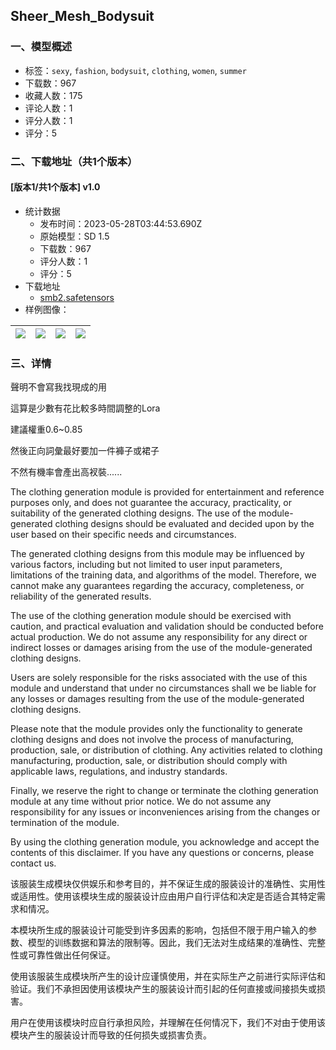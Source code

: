 ## Sheer_Mesh_Bodysuit
### 一、模型概述

- 标签：`sexy`, `fashion`, `bodysuit`, `clothing`, `women`, `summer`
- 下载数：967
- 收藏人数：175
- 评论人数：1
- 评分人数：1
- 评分：5

### 二、下载地址（共1个版本）

#### [版本1/共1个版本] v1.0

- 统计数据
  - 发布时间：2023-05-28T03:44:53.690Z
  - 原始模型：SD 1.5
  - 下载数：967
  - 评分人数：1
  - 评分：5
- 下载地址
  - [smb2.safetensors](https://civitai.com/api/download/models/83293)
- 样例图像：

| <img src="https://image.civitai.com/xG1nkqKTMzGDvpLrqFT7WA/82f0c0ee-776e-46d6-a42e-e92318676b37/width=450/939096.jpeg" /> | <img src="https://image.civitai.com/xG1nkqKTMzGDvpLrqFT7WA/cb7144e3-7c65-4340-a57c-5c59c5368572/width=450/939097.jpeg" /> | <img src="https://image.civitai.com/xG1nkqKTMzGDvpLrqFT7WA/d8faf6fa-549e-472b-926e-45de271d7af8/width=450/939098.jpeg" /> | <img src="https://image.civitai.com/xG1nkqKTMzGDvpLrqFT7WA/e830fe34-fda6-4727-a3cd-7166df91e695/width=450/939099.jpeg" /> |
| ---- | ---- | ---- | ---- |


### 三、详情
<p>聲明不會寫我找現成的用</p><p>這算是少數有花比較多時間調整的Lora</p><p>建議權重0.6~0.85</p><p>然後正向詞彙最好要加一件褲子或裙子</p><p>不然有機率會產出高衩裝......</p><p>The clothing generation module is provided for entertainment and reference purposes only, and does not guarantee the accuracy, practicality, or suitability of the generated clothing designs. The use of the module-generated clothing designs should be evaluated and decided upon by the user based on their specific needs and circumstances.</p><p>The generated clothing designs from this module may be influenced by various factors, including but not limited to user input parameters, limitations of the training data, and algorithms of the model. Therefore, we cannot make any guarantees regarding the accuracy, completeness, or reliability of the generated results.</p><p>The use of the clothing generation module should be exercised with caution, and practical evaluation and validation should be conducted before actual production. We do not assume any responsibility for any direct or indirect losses or damages arising from the use of the module-generated clothing designs.</p><p>Users are solely responsible for the risks associated with the use of this module and understand that under no circumstances shall we be liable for any losses or damages resulting from the use of the module-generated clothing designs.</p><p>Please note that the module provides only the functionality to generate clothing designs and does not involve the process of manufacturing, production, sale, or distribution of clothing. Any activities related to clothing manufacturing, production, sale, or distribution should comply with applicable laws, regulations, and industry standards.</p><p>Finally, we reserve the right to change or terminate the clothing generation module at any time without prior notice. We do not assume any responsibility for any issues or inconveniences arising from the changes or termination of the module.</p><p>By using the clothing generation module, you acknowledge and accept the contents of this disclaimer. If you have any questions or concerns, please contact us.</p><p></p><p>该服装生成模块仅供娱乐和参考目的，并不保证生成的服装设计的准确性、实用性或适用性。使用该模块生成的服装设计应由用户自行评估和决定是否适合其特定需求和情况。</p><p>本模块所生成的服装设计可能受到许多因素的影响，包括但不限于用户输入的参数、模型的训练数据和算法的限制等。因此，我们无法对生成结果的准确性、完整性或可靠性做出任何保证。</p><p>使用该服装生成模块所产生的设计应谨慎使用，并在实际生产之前进行实际评估和验证。我们不承担因使用该模块产生的服装设计而引起的任何直接或间接损失或损害。</p><p>用户在使用该模块时应自行承担风险，并理解在任何情况下，我们不对由于使用该模块产生的服装设计而导致的任何损失或损害负责。</p>